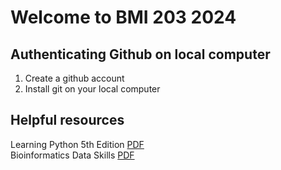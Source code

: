 # Welcome to BMI 203 2024

## Authenticating Github on local computer
1. Create a github account
2. Install git on your local computer

## Helpful resources
Learning Python 5th Edition [PDF](https://edu.anarcho-copy.org/Programming%20Languages/Python/Learning%20Python,%205th%20Edition.pdf) <br />
Bioinformatics Data Skills [PDF](https://womengovtcollegevisakha.ac.in/departments/Bioinformatics%20Data%20Skills%20Reproducible%20and%20Robust%20Research%20with%20Open%20Source%20Tools%20by%20Vince%20Buffalo.pdf) <br />

